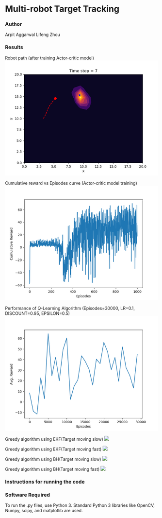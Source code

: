 # Multi-robot Target Tracking


### Author
Arpit Aggarwal
Lifeng Zhou


### Results

Robot path (after training Actor-critic model)
![](outputs/7.png) 

Cumulative reward vs Episodes curve (Actor-critic model training)
![](outputs/reward.png) 

Performance of Q-Learning Algorithm (Episodes=30000, LR=0.1, DISCOUNT=0.95, EPSILON=0.5)
![](outputs/qlearning_reward.png)

Greedy algorithm using EKF(Target moving slow)
![](https://j.gifs.com/L7yk4X.gif)

Greedy algorithm using EKF(Target moving fast)
![](https://j.gifs.com/QnEp90.gif)

Greedy algorithm using BH(Target moving slow)
![](https://j.gifs.com/ZYQQOv.gif)

Greedy algorithm using BH(Target moving fast)
![](https://j.gifs.com/3QDDRr.gif)


### Instructions for running the code


### Software Required
To run the .py files, use Python 3. Standard Python 3 libraries like OpenCV, Numpy, scipy, and matplotlib are used.

